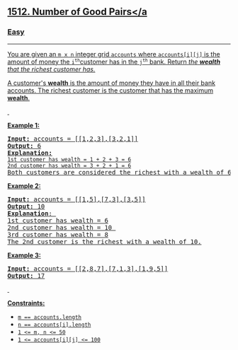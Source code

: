 ​<h2>
  <a href="https://leetcode.com/problems/number-of-good-pairs/"
    >1512. Number of Good Pairs</a
  >
</h2>
<h3>Easy</h3>
<hr />
<div>
  <p>
    You are given an <code>m x n</code> integer grid <code>accounts</code> where
    <code>accounts[i][j]</code> is the amount of money the
    <code
      >i&ZeroWidthSpace;&ZeroWidthSpace;&ZeroWidthSpace;&ZeroWidthSpace;&ZeroWidthSpace;<sup>&ZeroWidthSpace;&ZeroWidthSpace;&ZeroWidthSpace;&ZeroWidthSpace;&ZeroWidthSpace;&ZeroWidthSpace;th</sup>&ZeroWidthSpace;&ZeroWidthSpace;&ZeroWidthSpace;&ZeroWidthSpace;</code
    >
    customer has in the
    <code
      >j&ZeroWidthSpace;&ZeroWidthSpace;&ZeroWidthSpace;&ZeroWidthSpace;&ZeroWidthSpace;<sup
        >&ZeroWidthSpace;&ZeroWidthSpace;&ZeroWidthSpace;&ZeroWidthSpace;&ZeroWidthSpace;&ZeroWidthSpace;th</sup
      ></code
    >&ZeroWidthSpace;&ZeroWidthSpace;&ZeroWidthSpace;&ZeroWidthSpace; bank.
    Return<em> the <strong>wealth</strong> that the richest customer has.</em>
  </p>

  <p>
    A customer's <strong>wealth</strong> is the amount of money they have in all
    their bank accounts. The richest customer is the customer that has the
    maximum <strong>wealth</strong>.
  </p>

  <p>&nbsp;</p>
  <p><strong class="example">Example 1:</strong></p>

  <pre><strong>Input:</strong> accounts = [[1,2,3],[3,2,1]]
<strong>Output:</strong> 6
<strong>Explanation</strong><strong>:</strong>
<code>1st customer has wealth = 1 + 2 + 3 = 6
</code><code>2nd customer has wealth = 3 + 2 + 1 = 6
</code>Both customers are considered the richest with a wealth of 6 each, so return 6.
</pre>

  <p><strong class="example">Example 2:</strong></p>

  <pre><strong>Input:</strong> accounts = [[1,5],[7,3],[3,5]]
<strong>Output:</strong> 10
<strong>Explanation</strong>: 
1st customer has wealth = 6
2nd customer has wealth = 10 
3rd customer has wealth = 8
The 2nd customer is the richest with a wealth of 10.</pre>

  <p><strong class="example">Example 3:</strong></p>

  <pre><strong>Input:</strong> accounts = [[2,8,7],[7,1,3],[1,9,5]]
<strong>Output:</strong> 17
</pre>

  <p>&nbsp;</p>
  <p><strong>Constraints:</strong></p>

  <ul>
    <li><code>m ==&nbsp;accounts.length</code></li>
    <li><code>n ==&nbsp;accounts[i].length</code></li>
    <li><code>1 &lt;= m, n &lt;= 50</code></li>
    <li><code>1 &lt;= accounts[i][j] &lt;= 100</code></li>
  </ul>
</div>
